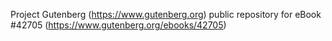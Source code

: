 Project Gutenberg (https://www.gutenberg.org) public repository for eBook #42705 (https://www.gutenberg.org/ebooks/42705)
